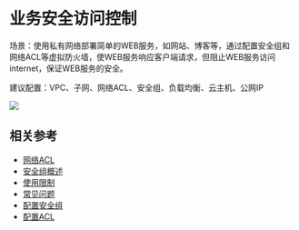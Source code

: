 # **业务安全访问控制**

场景：使用私有网络部署简单的WEB服务，如网站、博客等，通过配置安全组和网络ACL等虚拟防火墙，使WEB服务响应客户端请求，但阻止WEB服务访问internet，保证WEB服务的安全。

建议配置：VPC、子网、网络ACL、安全组、负载均衡、云主机、公网IP

![](/image/Networking/Virtual-Private-Cloud/Business-Security-Access-Control.png)

## 相关参考
- [网络ACL](../Features/Network-ACL-Features.md)
- [安全组概述](../Features/Security-Group-Features.md)
- [使用限制](../Restrictions.md)
- [常见问题](../../FAQ/FAQ.md)
- [配置安全组](../../Operation-Guide/Security-Group-Configuration.md)
- [配置ACL](../../Operation-Guide/Network-ACL-Configuration.md)
